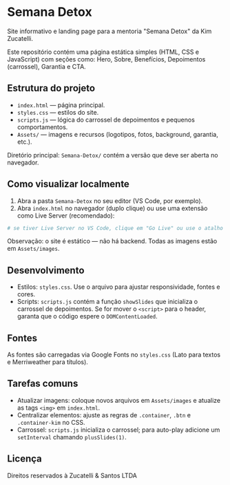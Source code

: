 # Semana Detox

Site informativo e landing page para a mentoria "Semana Detox" da Kim Zucatelli.

Este repositório contém uma página estática simples (HTML, CSS e JavaScript) com seções como: Hero, Sobre, Benefícios, Depoimentos (carrossel), Garantia e CTA.

## Estrutura do projeto

- `index.html` — página principal.
- `styles.css` — estilos do site.
- `scripts.js` — lógica do carrossel de depoimentos e pequenos comportamentos.
- `Assets/` — imagens e recursos (logotipos, fotos, background, garantia, etc.).

Diretório principal: `Semana-Detox/` contém a versão que deve ser aberta no navegador.

## Como visualizar localmente

1. Abra a pasta `Semana-Detox` no seu editor (VS Code, por exemplo).
2. Abra `index.html` no navegador (duplo clique) ou use uma extensão como Live Server (recomendado):

```bash
# se tiver Live Server no VS Code, clique em "Go Live" ou use o atalho
```

Observação: o site é estático — não há backend. Todas as imagens estão em `Assets/images`.

## Desenvolvimento

- Estilos: `styles.css`. Use o arquivo para ajustar responsividade, fontes e cores.
- Scripts: `scripts.js` contém a função `showSlides` que inicializa o carrossel de depoimentos. Se for mover o `<script>` para o header, garanta que o código espere o `DOMContentLoaded`.

## Fontes

As fontes são carregadas via Google Fonts no `styles.css` (Lato para textos e Merriweather para títulos).

## Tarefas comuns

- Atualizar imagens: coloque novos arquivos em `Assets/images` e atualize as tags `<img>` em `index.html`.
- Centralizar elementos: ajuste as regras de `.container`, `.btn` e `.container-kim` no CSS.
- Carrossel: `scripts.js` inicializa o carrossel; para auto-play adicione um `setInterval` chamando `plusSlides(1)`.

## Licença
Direitos reservados à Zucatelli & Santos LTDA
